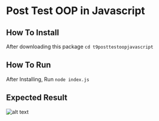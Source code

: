 # Post Test OOP in Javascript

## How To Install

After downloading this package `cd t9posttestoopjavascript`

## How To Run

After Installing, Run `node index.js`

## Expected Result

![alt text](https://gitlab.com/telkomsel-softdev/andre-aginsa/t8oopjavascript/-/raw/master/result.png?raw=true)
